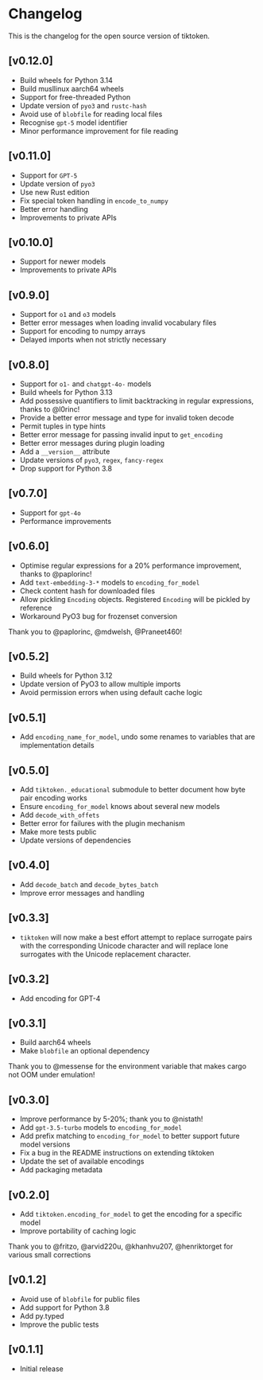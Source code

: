 # Changelog

This is the changelog for the open source version of tiktoken.

## [v0.12.0]
- Build wheels for Python 3.14
- Build musllinux aarch64 wheels
- Support for free-threaded Python
- Update version of `pyo3` and `rustc-hash`
- Avoid use of `blobfile` for reading local files
- Recognise `gpt-5` model identifier
- Minor performance improvement for file reading

## [v0.11.0]
- Support for `GPT-5`
- Update version of `pyo3`
- Use new Rust edition
- Fix special token handling in `encode_to_numpy`
- Better error handling
- Improvements to private APIs

## [v0.10.0]
- Support for newer models
- Improvements to private APIs

## [v0.9.0]
- Support for `o1` and `o3` models
- Better error messages when loading invalid vocabulary files
- Support for encoding to numpy arrays
- Delayed imports when not strictly necessary

## [v0.8.0]

- Support for `o1-` and `chatgpt-4o-` models
- Build wheels for Python 3.13
- Add possessive quantifiers to limit backtracking in regular expressions, thanks to @l0rinc!
- Provide a better error message and type for invalid token decode
- Permit tuples in type hints
- Better error message for passing invalid input to `get_encoding`
- Better error messages during plugin loading
- Add a `__version__` attribute
- Update versions of `pyo3`, `regex`, `fancy-regex`
- Drop support for Python 3.8

## [v0.7.0]

- Support for `gpt-4o`
- Performance improvements

## [v0.6.0]

- Optimise regular expressions for a 20% performance improvement, thanks to @paplorinc!
- Add `text-embedding-3-*` models to `encoding_for_model`
- Check content hash for downloaded files
- Allow pickling `Encoding` objects. Registered `Encoding` will be pickled by reference
- Workaround PyO3 bug for frozenset conversion

Thank you to @paplorinc, @mdwelsh, @Praneet460!

## [v0.5.2]

- Build wheels for Python 3.12
- Update version of PyO3 to allow multiple imports
- Avoid permission errors when using default cache logic

## [v0.5.1]

- Add `encoding_name_for_model`, undo some renames to variables that are implementation details

## [v0.5.0]

- Add `tiktoken._educational` submodule to better document how byte pair encoding works
- Ensure `encoding_for_model` knows about several new models
- Add `decode_with_offets`
- Better error for failures with the plugin mechanism
- Make more tests public
- Update versions of dependencies

## [v0.4.0]

- Add `decode_batch` and `decode_bytes_batch`
- Improve error messages and handling

## [v0.3.3]

- `tiktoken` will now make a best effort attempt to replace surrogate pairs with the corresponding
  Unicode character and will replace lone surrogates with the Unicode replacement character.

## [v0.3.2]

- Add encoding for GPT-4

## [v0.3.1]

- Build aarch64 wheels
- Make `blobfile` an optional dependency

Thank you to @messense for the environment variable that makes cargo not OOM under emulation!

## [v0.3.0]

- Improve performance by 5-20%; thank you to @nistath!
- Add `gpt-3.5-turbo` models to `encoding_for_model`
- Add prefix matching to `encoding_for_model` to better support future model versions
- Fix a bug in the README instructions on extending tiktoken
- Update the set of available encodings
- Add packaging metadata

## [v0.2.0]

- Add `tiktoken.encoding_for_model` to get the encoding for a specific model
- Improve portability of caching logic

Thank you to @fritzo, @arvid220u, @khanhvu207, @henriktorget for various small corrections

## [v0.1.2]

- Avoid use of `blobfile` for public files
- Add support for Python 3.8
- Add py.typed
- Improve the public tests

## [v0.1.1]

- Initial release
